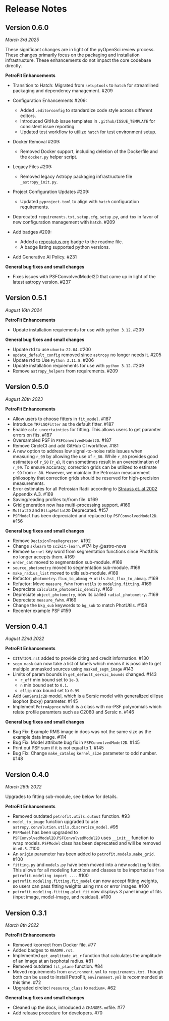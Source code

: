 # Release Notes

## Version 0.6.0
*March 3rd 2025*

These significant changes are in light of the pyOpenSci review process. These changes primarily focus on the packaging and installation infrastructure. These enhancements do not impact the core codebase directly.

**PetroFit Enhancements**

- Transition to Hatch: Migrated from `setuptools` to `hatch` for streamlined packaging and dependency management. #209
- Configuration Enhancements #209:
  - Added `.editorconfig` to standardize code style across different editors.
  - Introduced GitHub issue templates in `.github/ISSUE_TEMPLATE` for consistent issue reporting.
  - Updated test workflow to utilize `hatch` for test environment setup.
- Docker Removal #209:
  - Removed Docker support, including deletion of the Dockerfile and the `docker.py` helper script.
- Legacy Files #209:
   - Removed legacy Astropy packaging infrastructure file `_astropy_init.py`.
- Project Configuration Updates #209:
  - Updated `pyproject.toml` to align with `hatch` configuration requirements.

- Deprecated `requirements.txt`, `setup.cfg`, `setup.py`, and `tox` in favor of new configuration management with `hatch`. #209

- Add badges #209:
  -  Added a [repostatus.org](https://www.repostatus.org/) badge to the readme file.
  - A badge listing supported python versions.

- Add Generative AI Policy. #231 

**General bug fixes and small changes**

- Fixes issues with PSFConvolvedModel2D that came up in light of the latest astropy version. #237


## Version 0.5.1
*August 16th 2024*

**PetroFit Enhancements**

- Update installation requiements for use with `python 3.12`. #209

**General bug fixes and small changes**

- Update rtd to use `ubuntu-22.04`. #200
- `update_default_config` removed since `astropy` no longer needs it. #205
- Update rtd to Use `Python 3.11.8`. #206
- Update installation requiements for use with `python 3.12`. #209
- Remove `astropy_helpers` from requirements. #209

## Version 0.5.0
*August 28th 2023*

**PetroFit Enhancements**

- Allow users to choose fitters in `fit_model`. #187
- Introduce `TRFLSQFitter` as the default fitter. #187 
- Enable `calc_uncertainties` for fitting. This allows users to get paramter errors on fits. #187
- Oversampled PSF in `PSFConvolvedModel2D`. #187
- Remove CircleCI and add GitHub CI workflow. #181
- A new option to address low signal-to-noise ratio issues when measuring `r_99` by allowing the use of `r_80`. 
  While `r_80` provides good estimates of `r_50` (`r_e`),  it can sometimes result in an overestimation of `r_99`. 
  To ensure accuracy, correction grids can be utilized to estimate `r_99` from `r_80`. However, we maintain the 
  Petrosian measurement philosophy that correction grids should be reserved for high-precision measurements. 
- Error estimates for all Petrosian Radii according to [Strauss et. al 2002](https://ui.adsabs.harvard.edu/abs/2002AJ....124.1810S/abstract) Appendix A.3. #169
- Saving/reading profiles to/from file. #169
- Grid generation now has multi-processing support. #169
- `Moffat2D` and `EllipMoffat2D` Deprecated. #157
- `PSFModel` has been depreciated and replaced by `PSFConvolvedModel2D`. #156

**General bug fixes and small changes**

- Remove `DecisionTreeRegressor`. #192
- Change `sklearn` to `scikit-learn`. #174 by @astro-nova
- Remove `kernel` key word from segmentation functions since PhotUtils no longer accepts them. #169
- `order_cat` moved to segmentation sub-module. #169 
- `source_photometry` moved to segmentation sub-module. #169 
- `make_radius_list` moved to utils sub-module. #169 
- Refactor: `photometry.flux_to_abmag` -> `utils.hst_flux_to_abmag`. #169
- Refactor: Move `measure_fwhm` from `utils` to `modeling.fitting`. #169 
- Depreciate `calculate_photometic_density`. #169
- Depreciate `object_photometry`, now its called `radial_photometry`. #169
- Depreciate `measure_fwhm`. #169
- Change the `bkg_sub` keywords to `bg_sub` to match PhotUtils. #158
- Recenter example PSF #159

## Version 0.4.1
*August 22nd 2022*

**PetroFit Enhancements**

- `CITATION.rst` added to provide citing and credit information. #130
- `segm_mask` can now take a list of labels which means it is possible to get multiple unmasked sources using `masked_segm_image` #143
- Limits of param bounds in `get_default_sersic_bounds` changed.  #143
    - `r_eff` min bound set to `1e-3`.
    - `n` min bound set to `0.1`.
    - `ellip` max bound set to `0.99`.
- Add `GenSersic2D` model, which is a Sersic model with generalized ellipse isophot (boxy) parameter. #145
- Implement `PetroApprox` which is a class with no-PSF polynomials which relate profile paramters such as C2080 and Sersic n.  #146

**General bug fixes and small changes**

- Bug Fix: Example RMS image in docs was not the same size as the example data image. #114
- Bug Fix: Model attribute bug fix in  `PSFConvolvedModel2D`.  #145
- Print out PSF sum if it is not equal to 1. #145
- Bug Fix: Change `make_catalog` `kernel_size` parameter to odd number. #148

## Version 0.4.0
*March 26th 2022*

Upgrades to fitting sub-module, see below for details.

**PetroFit Enhancements**

- Removed outdated `petrofit.utils.cutout` function. #93
- `model_to_image` function upgraded to use `astropy.convolution.utils.discretize_model`. #95
- `PSFModel` has been upgraded to `PSFConvolvedModel2D`.`PSFConvolvedModel2D` uses `__init__` function to wrap models. `PSFModel` class has been deprecated and will be removed in `v0.5`. #100
- An `origin` parameter has been added to `petrofit.models.make_grid`. #100
- `fitting.py` and `models.py` have been moved into a new `modeling` folder. This allows for all modeling functions and classes to be imported as `from petrofit.modeling import ...`. #100 
- `petrofit.modeling.fitting.fit_model` can now accept fitting weights, so users can pass fitting weights using rms or error images. #100
- `petrofit.modeling.fitting.plot_fit` now displays 3 panel image of fits (input image, model-image, and residual). #100

## Version 0.3.1
*March 8th 2022*

**PetroFit Enhancements**

- Removed kcorrect from Docker file. #77
- Added badges to `README.rst`.
- Implemented `get_amplitude_at_r` function that calculates the amplitude of an image at an isophotal radius. #81 
- Removed outdated `fit_plane` function. #84
- Moved requirements from `environment.yml` to `requirements.txt`. Though both can be used to install PetroFit, `environment.yml` is recommended at this time. #72
- Upgraded circleci `resource_class` to `medium+`. #62

**General bug fixes and small changes**

- Cleaned up the docs, introduced a `CHANGES.md`file. #77
- Add release procedure for developers. #70